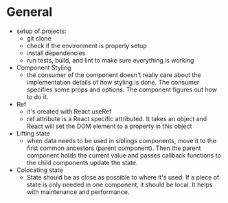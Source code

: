 # General

* setup of projects:
  * git clone
  * check if the environment is properly setup
  * install dependencies
  * run tests, build, and lint to make sure everything is working
* Component Styling
  * the consumer of the component doesn't really care about the implementation details of how styling is done. The consumer specifies some props and options. The component figures out how to do it. 
* Ref
  * it's created with React.useRef
  * ref attribute is a React specific attributed. It takes an object and React will set the DOM element to a property in this object
* Lifting state
  * when data needs to be used in siblings components, move it to the first common ancestors \(parent component\). Then the parent component holds the current value and passes callback functions to the child components update the state.
* Colocating state
  * State should be as close as possible to where it's used. If a piece of state is only needed in one component, it should be local. It helps with maintenance and performance. 


